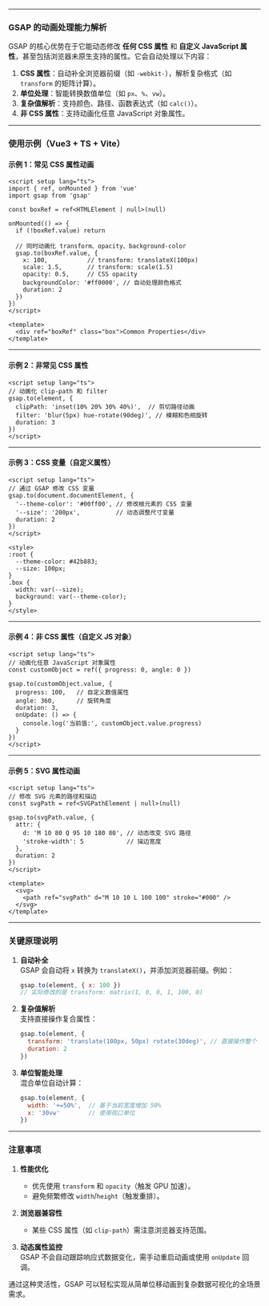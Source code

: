 
---

### GSAP 的动画处理能力解析

GSAP 的核心优势在于它能动态修改 **任何 CSS 属性** 和 **自定义 JavaScript 属性**，甚至包括浏览器未原生支持的属性。它会自动处理以下内容：

1. **CSS 属性**：自动补全浏览器前缀（如 `-webkit-`），解析复杂格式（如 `transform` 的矩阵计算）。
2. **单位处理**：智能转换数值单位（如 `px`、`%`、`vw`）。
3. **复杂值解析**：支持颜色、路径、函数表达式（如 `calc()`）。
4. **非 CSS 属性**：支持动画化任意 JavaScript 对象属性。

---

### 使用示例（Vue3 + TS + Vite）

#### 示例 1：常见 CSS 属性动画
```vue
<script setup lang="ts">
import { ref, onMounted } from 'vue'
import gsap from 'gsap'

const boxRef = ref<HTMLElement | null>(null)

onMounted(() => {
  if (!boxRef.value) return

  // 同时动画化 transform、opacity、background-color
  gsap.to(boxRef.value, {
    x: 100,           // transform: translateX(100px)
    scale: 1.5,       // transform: scale(1.5)
    opacity: 0.5,     // CSS opacity
    backgroundColor: '#ff0000', // 自动处理颜色格式
    duration: 2
  })
})
</script>

<template>
  <div ref="boxRef" class="box">Common Properties</div>
</template>
```

---

#### 示例 2：非常见 CSS 属性
```vue
<script setup lang="ts">
// 动画化 clip-path 和 filter
gsap.to(element, {
  clipPath: 'inset(10% 20% 30% 40%)',  // 剪切路径动画
  filter: 'blur(5px) hue-rotate(90deg)', // 模糊和色相旋转
  duration: 3
})
</script>
```

---

#### 示例 3：CSS 变量（自定义属性）
```vue
<script setup lang="ts">
// 通过 GSAP 修改 CSS 变量
gsap.to(document.documentElement, {
  '--theme-color': '#00ff00', // 修改根元素的 CSS 变量
  '--size': '200px',          // 动态调整尺寸变量
  duration: 2
})
</script>

<style>
:root {
  --theme-color: #42b883;
  --size: 100px;
}
.box {
  width: var(--size);
  background: var(--theme-color);
}
</style>
```

---

#### 示例 4：非 CSS 属性（自定义 JS 对象）
```vue
<script setup lang="ts">
// 动画化任意 JavaScript 对象属性
const customObject = ref({ progress: 0, angle: 0 })

gsap.to(customObject.value, {
  progress: 100,   // 自定义数值属性
  angle: 360,      // 旋转角度
  duration: 3,
  onUpdate: () => {
    console.log('当前值:', customObject.value.progress)
  }
})
</script>
```

---

#### 示例 5：SVG 属性动画
```vue
<script setup lang="ts">
// 修改 SVG 元素的路径和描边
const svgPath = ref<SVGPathElement | null>(null)

gsap.to(svgPath.value, {
  attr: {
    d: 'M 10 80 Q 95 10 180 80', // 动态改变 SVG 路径
    'stroke-width': 5            // 描边宽度
  },
  duration: 2
})
</script>

<template>
  <svg>
    <path ref="svgPath" d="M 10 10 L 100 100" stroke="#000" />
  </svg>
</template>
```

---

### 关键原理说明

1. **自动补全**  
   GSAP 会自动将 `x` 转换为 `translateX()`，并添加浏览器前缀。例如：
   ```js
   gsap.to(element, { x: 100 }) 
   // 实际修改的是 transform: matrix(1, 0, 0, 1, 100, 0)
   ```

2. **复杂值解析**  
   支持直接操作复合属性：
   ```js
   gsap.to(element, {
     transform: 'translate(100px, 50px) rotate(30deg)', // 直接操作整个 transform
     duration: 2
   })
   ```

3. **单位智能处理**  
   混合单位自动计算：
   ```js
   gsap.to(element, {
     width: '+=50%',  // 基于当前宽度增加 50%
     x: '30vw'        // 使用视口单位
   })
   ```

---

### 注意事项

1. **性能优化**
    - 优先使用 `transform` 和 `opacity`（触发 GPU 加速）。
    - 避免频繁修改 `width`/`height`（触发重排）。

2. **浏览器兼容性**
    - 某些 CSS 属性（如 `clip-path`）需注意浏览器支持范围。

3. **动态属性监控**  
   GSAP 不会自动跟踪响应式数据变化，需手动重启动画或使用 `onUpdate` 回调。

通过这种灵活性，GSAP 可以轻松实现从简单位移动画到复杂数据可视化的全场景需求。